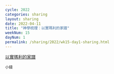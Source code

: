 ```yaml
---
cycle: 2022
categories: sharing
layout: sharing
date: 2022-04-11
title: "神學梳理：以實瑪利的家譜"
weekNum: 15
dayNum: 1
permalink: /sharing/2022/wk15-day1-sharing.html
---
```


[以實瑪利的家譜](https://eccseattle.github.io/media/sharing/2022/wk015/2022-04-11-bin.m4a)

`小錢`

